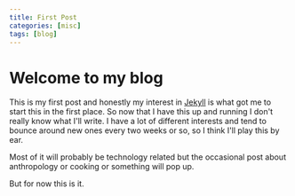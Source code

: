 ```yaml
---
title: First Post
categories: [misc]
tags: [blog]
---
```



# Welcome to my blog

This is my first post and honestly my interest in [Jekyll](https://jekyllrb.com/) is what got me to start this in the first place. So now that I have this up and running I don't really know what I'll write. I have a lot of different interests and tend to bounce around new ones every two weeks or so, so I think I'll play this by ear. 


Most of it will probably be technology related but the occasional post about anthropology or cooking or something will pop up. 


But for now this is it.